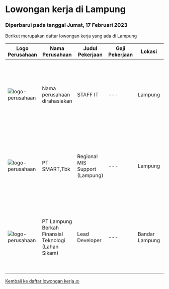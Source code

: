 
  # Lowongan kerja di Lampung

  ### Diperbarui pada tanggal Jumat, 17 Februari 2023

  Berikut merupakan daftar lowongan kerja yang ada di Lampung

  |Logo Perusahaan | Nama Perusahaan | Judul Pekerjaan | Gaji Pekerjaan | Lokasi | Deskripsi | Tanggal diunggah | Pranala |
  | -------------- | --------------- | --------------- | --------- | --------- | -------------- | ------- | ----------- |
  |![logo-perusahaan](https://i.ibb.co/sqvTCh9/112815900-stock-vector-no-image-available-icon-flat-vector.webp)|Nama perusahaan dirahasiakan|STAFF IT|---|Lampung|Tanggung jawab : Membuat sistem database sesuai kebutuhan perusahaan . Menjadi pelaksana dan pemeilhara sistem informasi dan teknologi Kualifikasi :...|Jumat, 10 Februari 2023|https://www.jobstreet.co.id/id/job/staff-it-4219859?token=0~471d5473-48d9-4816-baaa-bbf7732d52a9&sectionRank=1&jobId=jobstreet-id-job-4219859|
|![logo-perusahaan](https://image-service-cdn.seek.com.au/e0f2789e04f1707f717e820cb0fceb109a953b16/ee4dce1061f3f616224767ad58cb2fc751b8d2dc)|PT SMART,Tbk|Regional MIS Support (Lampung)|---|Lampung|Job Description:  Provides customer support services to internal and external customers. Applies working knowledge of day to day operating environment...|Kamis, 09 Februari 2023|https://www.jobstreet.co.id/id/job/regional-mis-support-lampung-4217423?token=0~471d5473-48d9-4816-baaa-bbf7732d52a9&sectionRank=2&jobId=jobstreet-id-job-4217423|
|![logo-perusahaan](https://image-service-cdn.seek.com.au/13f812329313cac509a6284ef404e4101708992e/ee4dce1061f3f616224767ad58cb2fc751b8d2dc)|PT Lampung Berkah Finansial Teknologi (Lahan Sikam)|Lead Developer|---|Bandar Lampung|General Qualification:1. Adaptive and open minded.2. Excellent Leadership &amp; communication.3. Interpersonal skills &amp; high empathy.4. Work with...|Rabu, 08 Februari 2023|https://www.jobstreet.co.id/id/job/lead-developer-4194421?token=0~471d5473-48d9-4816-baaa-bbf7732d52a9&sectionRank=3&jobId=jobstreet-id-job-4194421|


  [Kembali ke daftar lowongan kerja 🔙](../README.md#daftar-lowongan-kerja)
  